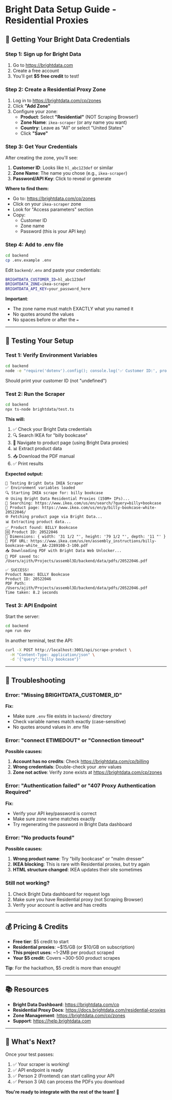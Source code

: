 # Bright Data Setup Guide - Residential Proxies

## 🔑 Getting Your Bright Data Credentials

### Step 1: Sign up for Bright Data
1. Go to https://brightdata.com
2. Create a free account
3. You'll get **$5 free credit** to test!

### Step 2: Create a Residential Proxy Zone
1. Log in to https://brightdata.com/cp/zones
2. Click **"Add Zone"**
3. Configure your zone:
   - **Product**: Select **"Residential"** (NOT Scraping Browser!)
   - **Zone Name**: `ikea-scraper` (or any name you want)
   - **Country**: Leave as "All" or select "United States"
   - Click **"Save"**

### Step 3: Get Your Credentials
After creating the zone, you'll see:
1. **Customer ID**: Looks like `hl_abc123def` or similar
2. **Zone Name**: The name you chose (e.g., `ikea-scraper`)
3. **Password/API Key**: Click to reveal or generate

**Where to find them:**
- Go to: https://brightdata.com/cp/zones
- Click on your `ikea-scraper` zone
- Look for "Access parameters" section
- Copy:
  - Customer ID
  - Zone name
  - Password (this is your API key)

### Step 4: Add to .env file
```bash
cd backend
cp .env.example .env
```

Edit `backend/.env` and paste your credentials:

```bash
BRIGHTDATA_CUSTOMER_ID=hl_abc123def
BRIGHTDATA_ZONE=ikea-scraper
BRIGHTDATA_API_KEY=your_password_here
```

**Important**: 
- The zone name must match EXACTLY what you named it
- No quotes around the values
- No spaces before or after the `=`

---

## 🧪 Testing Your Setup

### Test 1: Verify Environment Variables
```bash
cd backend
node -e "require('dotenv').config(); console.log('✅ Customer ID:', process.env.BRIGHTDATA_CUSTOMER_ID)"
```

Should print your customer ID (not "undefined")

### Test 2: Run the Scraper
```bash
cd backend
npx ts-node brightdata/test.ts
```

**This will:**
1. ✅ Check your Bright Data credentials
2. 🔍 Search IKEA for "billy bookcase"
3. 📄 Navigate to product page (using Bright Data proxies)
4. 📊 Extract product data
5. 📥 Download the PDF manual
6. ✅ Print results

**Expected output:**
```
🧪 Testing Bright Data IKEA Scraper
✅ Environment variables loaded
🔍 Starting IKEA scrape for: billy bookcase
🌐 Using Bright Data Residential Proxies (150M+ IPs)...
🔎 Searching: https://www.ikea.com/us/en/search/?query=billy+bookcase
📄 Product page: https://www.ikea.com/us/en/p/billy-bookcase-white-20522046/
🌐 Fetching product page via Bright Data...
📊 Extracting product data...
✅ Product found: BILLY Bookcase
🆔 Product ID: 20522046
📐 Dimensions: { width: '31 1/2 "', height: '79 1/2 "', depth: '11 "' }
📄 PDF URL: https://www.ikea.com/us/en/assembly_instructions/billy-bookcase-white__AA-2289108-3-100.pdf
📥 Downloading PDF with Bright Data Web Unlocker...
💾 PDF saved to: /Users/ajith/Projects/assembl3D/backend/data/pdfs/20522046.pdf

✅ SUCCESS!
Product Name: BILLY Bookcase
Product ID: 20522046
PDF Path: /Users/ajith/Projects/assembl3D/backend/data/pdfs/20522046.pdf
Time taken: 8.2 seconds
```

### Test 3: API Endpoint
Start the server:
```bash
cd backend
npm run dev
```

In another terminal, test the API:
```bash
curl -X POST http://localhost:3001/api/scrape-product \
  -H "Content-Type: application/json" \
  -d '{"query":"billy bookcase"}'
```

---

## 🚨 Troubleshooting

### Error: "Missing BRIGHTDATA_CUSTOMER_ID"
**Fix:**
- Make sure `.env` file exists in `backend/` directory
- Check variable names match exactly (case-sensitive)
- No quotes around values in .env file

### Error: "connect ETIMEDOUT" or "Connection timeout"
**Possible causes:**
1. **Account has no credits**: Check https://brightdata.com/cp/billing
2. **Wrong credentials**: Double-check your .env values
3. **Zone not active**: Verify zone exists at https://brightdata.com/cp/zones

### Error: "Authentication failed" or "407 Proxy Authentication Required"
**Fix:**
- Verify your API key/password is correct
- Make sure zone name matches exactly
- Try regenerating the password in Bright Data dashboard

### Error: "No products found"
**Possible causes:**
1. **Wrong product name**: Try "billy bookcase" or "malm dresser"
2. **IKEA blocking**: This is rare with Residential proxies, but try again
3. **HTML structure changed**: IKEA updates their site sometimes

### Still not working?
1. Check Bright Data dashboard for request logs
2. Make sure you have Residential proxy (not Scraping Browser)
3. Verify your account is active and has credits

---

## 💰 Pricing & Credits

- **Free tier**: $5 credit to start
- **Residential proxies**: ~$15/GB (or $10/GB on subscription)
- **This project uses**: ~1-2MB per product scraped
- **Your $5 credit**: Covers ~300-500 product scrapes

**Tip**: For the hackathon, $5 credit is more than enough!

---

## 📚 Resources

- **Bright Data Dashboard**: https://brightdata.com/cp
- **Residential Proxy Docs**: https://docs.brightdata.com/residential-proxies
- **Zone Management**: https://brightdata.com/cp/zones
- **Support**: https://help.brightdata.com

---

## 🎯 What's Next?

Once your test passes:
1. ✅ Your scraper is working!
2. ✅ API endpoint is ready
3. ✅ Person 2 (Frontend) can start calling your API
4. ✅ Person 3 (AI) can process the PDFs you download

**You're ready to integrate with the rest of the team!** 🚀
